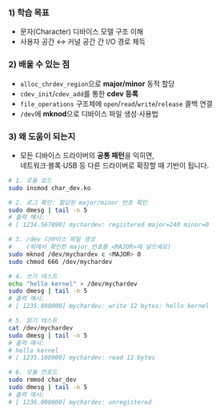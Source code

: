 ### 1) 학습 목표
- 문자(Character) 디바이스 모델 구조 이해
- 사용자 공간 ↔ 커널 공간 간 I/O 경로 체득

### 2) 배울 수 있는 점
- `alloc_chrdev_region`으로 **major/minor** 동적 할당
- `cdev_init`/`cdev_add`를 통한 **cdev 등록**
- `file_operations` 구조체에 `open`/`read`/`write`/`release` 콜백 연결
- `/dev`에 **mknod**으로 디바이스 파일 생성·사용법

### 3) 왜 도움이 되는지
- 모든 디바이스 드라이버의 **공통 패턴**을 익히면,  
    네트워크·블록·USB 등 다른 드라이버로 확장할 때 기반이 됩니다.

```bash
# 1. 모듈 로드
sudo insmod char_dev.ko

# 2. 로그 확인: 할당된 major/minor 번호 확인
sudo dmesg | tail -n 5
# 출력 예시:
# [ 1234.567890] mychardev: registered major=240 minor=0

# 3. /dev 디바이스 파일 생성
#    (위에서 확인한 major 번호를 <MAJOR>에 넣으세요)
sudo mknod /dev/mychardev c <MAJOR> 0  
sudo chmod 666 /dev/mychardev

# 4. 쓰기 테스트
echo "hello kernel" > /dev/mychardev
sudo dmesg | tail -n 5
# 출력 예시:
# [ 1235.000000] mychardev: write 12 bytes: hello kernel

# 5. 읽기 테스트
cat /dev/mychardev
sudo dmesg | tail -n 5
# 출력 예시:
# hello kernel
# [ 1235.100000] mychardev: read 12 bytes

# 6. 모듈 언로드
sudo rmmod char_dev
sudo dmesg | tail -n 5
# 출력 예시:
# [ 1236.000000] mychardev: unregistered

```
